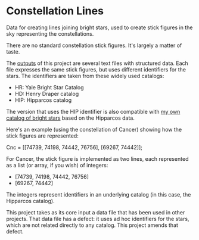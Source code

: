 # Constellation Lines

Data for creating lines joining bright stars, used to create stick figures in the sky representing the constellations.

There are no standard constellation stick figures. It's largely a matter of taste.

The <a href='https://github.com/johanley/constellation-lines/tree/master/output'>outputs</a> of this project are several text files with structured data.
Each file expresses the same stick figures, but uses different identifiers for the stars.
The identifiers are taken from these widely used catalogs:
 * HR: Yale Bright Star Catalog
 * HD: Henry Draper catalog 
 * HIP: Hipparcos catalog

The version that uses the HIP identifier is also compatible with <a href='https://github.com/johanley/star-catalog'>my own catalog of bright stars</a> based on the Hipparcos data.

Here's an example (using the constellation of Cancer) showing how the stick figures are represented:

Cnc = [[74739, 74198, 74442, 76756], [69267, 74442]];

For Cancer, the stick figure is implemented as two lines, each represented as a list (or array, if you wish) of integers:

* [74739, 74198, 74442, 76756]
* [69267, 74442]

The integers represent identifiers in an underlying catalog (in this case, the Hipparcos catalog).

This project takes as its core input a data file that has been used in other projects.
That data file has a defect: it uses ad hoc identifiers for the stars, which are not related directly to any catalog.
This project amends that defect.